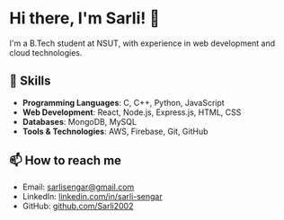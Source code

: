 # Hi there, I'm Sarli! 👋

I'm a B.Tech student at NSUT, with experience in web development and cloud technologies.

## 🚀 Skills
- **Programming Languages**: C, C++, Python, JavaScript
- **Web Development**: React, Node.js, Express.js, HTML, CSS
- **Databases**: MongoDB, MySQL
- **Tools & Technologies**: AWS, Firebase, Git, GitHub

## 📫 How to reach me
- Email: sarlisengar@gmail.com
- LinkedIn: [linkedin.com/in/sarli-sengar](https://linkedin.com/in/sarli-sengar)
- GitHub: [github.com/Sarli2002](https://github.com/Sarli2002)


